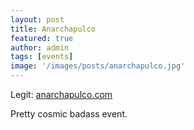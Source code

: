 ```yaml
---
layout: post
title: Anarchapulco
featured: true
author: admin
tags: [events]
image: '/images/posts/anarchapulco.jpg'
---
```


Legit: [anarchapulco.com](https://anarchapulco.com/)

Pretty cosmic badass event.